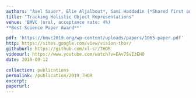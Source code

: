 ```yaml
---
authors: "Axel Sauer*, Elie Aljalbout*, Sami Haddadin (*Shared first authorship)"
title: "Tracking Holistic Object Representations"
venue: 'BMVC (oral, acceptance rate: 4%)
**Best Science Paper Award**'

pdf: 'https://bmvc2019.org/wp-content/uploads/papers/1065-paper.pdf'
http: https://sites.google.com/view/vision-thor/
githuburl: https://github.com/xl-sr/THOR
videourl: https://www.youtube.com/watch?v=EAv7SvI3EH0
date: 2019-09-12

collection: publications
permalink: /publication/2019_THOR
excerpt: 
paperurl: 
---
```

